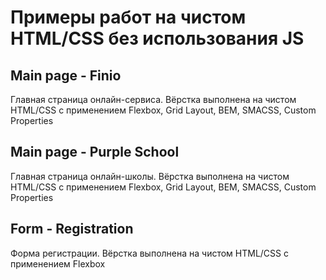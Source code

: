 # Примеры работ на чистом HTML/CSS без использования JS

## Main page - Finio

Главная страница онлайн-сервиса.
Вёрстка выполнена на чистом HTML/CSS c применением Flexbox, Grid Layout, BEM, SMACSS, Custom Properties

## Main page - Purple School

Главная страница онлайн-школы.
Вёрстка выполнена на чистом HTML/CSS c применением Flexbox, Grid Layout, BEM, SMACSS, Custom Properties

## Form - Registration

Форма регистрации.
Вёрстка выполнена на чистом HTML/CSS c применением Flexbox